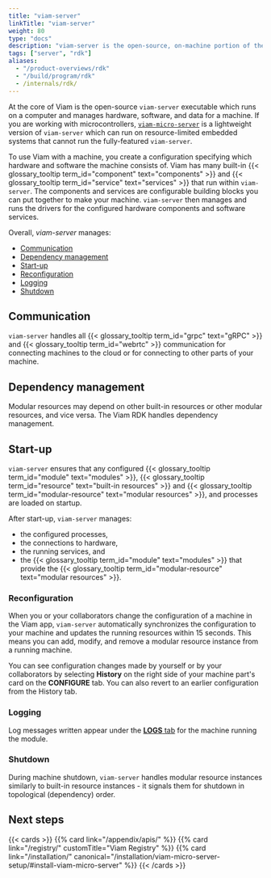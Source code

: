 ```yaml
---
title: "viam-server"
linkTitle: "viam-server"
weight: 80
type: "docs"
description: "viam-server is the open-source, on-machine portion of the Viam platform."
tags: ["server", "rdk"]
aliases:
  - "/product-overviews/rdk"
  - "/build/program/rdk"
  - /internals/rdk/
---
```


At the core of Viam is the open-source `viam-server` executable which runs on a computer and manages hardware, software, and data for a machine.
If you are working with microcontrollers, [`viam-micro-server`](/installation/) is a lightweight version of `viam-server` which can run on resource-limited embedded systems that cannot run the fully-featured `viam-server`.

To use Viam with a machine, you create a configuration specifying which hardware and software the machine consists of.
Viam has many built-in {{< glossary_tooltip term_id="component" text="components" >}} and {{< glossary_tooltip term_id="service" text="services" >}} that run within `viam-server`.
The components and services are configurable building blocks you can put together to make your machine.
`viam-server` then manages and runs the drivers for the configured hardware components and software services.

Overall, _viam-server_ manages:

- [Communication](#communication)
- [Dependency management](#dependency-management)
- [Start-up](#start-up)
- [Reconfiguration](#reconfiguration)
- [Logging](#logging)
- [Shutdown](#shutdown)

## Communication

`viam-server` handles all {{< glossary_tooltip term_id="grpc" text="gRPC" >}} and {{< glossary_tooltip term_id="webrtc" >}} communication for connecting machines to the cloud or for connecting to other parts of your machine.

## Dependency management

Modular resources may depend on other built-in resources or other modular resources, and vice versa.
The Viam RDK handles dependency management.

## Start-up

`viam-server` ensures that any configured {{< glossary_tooltip term_id="module" text="modules" >}}, {{< glossary_tooltip term_id="resource" text="built-in resources" >}} and {{< glossary_tooltip term_id="modular-resource" text="modular resources" >}}, and processes are loaded on startup.

After start-up, `viam-server` manages:

- the configured processes,
- the connections to hardware,
- the running services, and
- the {{< glossary_tooltip term_id="module" text="modules" >}} that provide the {{< glossary_tooltip term_id="modular-resource" text="modular resources" >}}.

### Reconfiguration

When you or your collaborators change the configuration of a machine in the Viam app, `viam-server` automatically synchronizes the configuration to your machine and updates the running resources within 15 seconds.
This means you can add, modify, and remove a modular resource instance from a running machine.

You can see configuration changes made by yourself or by your collaborators by selecting **History** on the right side of your machine part's card on the **CONFIGURE** tab.
You can also revert to an earlier configuration from the History tab.

### Logging

Log messages written appear under the [**LOGS** tab](/cloud/machines/#logs) for the machine running the module.

### Shutdown

During machine shutdown, `viam-server` handles modular resource instances similarly to built-in resource instances - it signals them for shutdown in topological (dependency) order.

## Next steps

{{< cards >}}
{{% card link="/appendix/apis/" %}}
{{% card link="/registry/" customTitle="Viam Registry" %}}
{{% card link="/installation/" canonical="/installation/viam-micro-server-setup/#install-viam-micro-server" %}}
{{< /cards >}}
